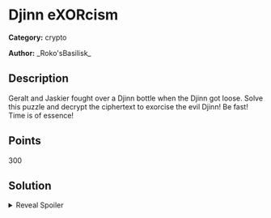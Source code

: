 # Djinn eXORcism 
**Category:** crypto

**Author:** \_Roko'sBasilisk\_

## Description

Geralt and Jaskier fought over a Djinn bottle when the Djinn got loose. Solve this puzzle and decrypt the ciphertext to exorcise the evil Djinn! Be fast! Time is of essence!

## Points
300

## Solution

<details>
 <summary>Reveal Spoiler</summary>

This challenge has a session timeout of 20 seconds and as a result participants must solve this challenge in an automated manner using pwntools. The first step of this challenge to solve the Proof-of-Work puzzle using bruteforce. Since the challenge title hints that the encryption used is simply a XOR operation, participants must attempt to recover the XOR key. The challenge generates random ciphertexts and asks the user to send the plaintext. The key observation here is that in case of a wrong decryption, the service sends the original plaintext. This can then be XORed with the given ciphertext to recover the key. Then the key can be used in the next attempt to find and send the plaintext to the service. When the plaintext is correct, the service will send back the flag.

A solution script `solve.py` is provided in the `setup` folder.

**Alternative Solution**: Some members reported an alterative solution which was to attempt to send the decryption enough times such that you can create an one-to-one mapping table from encryption-decryption. This is possible since the key remains the same each attempt and there is not any restriction on the number of attempts. 

</details>
